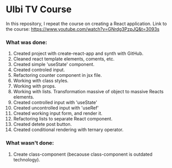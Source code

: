 # Ulbi TV Course

In this repository, I repeat the course on creating a React application. Link to the course: https://www.youtube.com/watch?v=GNrdg3PzpJQ&t=3093s

### What was done:
1. Created project with create-react-app and synth with GitHub.
2. Cleaned react template elements, coments, etc.
3. Created simple 'useState' component.
4. Created controled input.
5. Refactoring counter component in jsx file.
6. Working with class styles.
7. Working with props.
8. Working with lists. Transformation massive of object to massive Reacts elements. 
9. Created controlled input with 'useState'
10. Created uncontrolled input with 'useRef'
11. Created working input form, and render it.
12. Refactoring lists to separate React component.
13. Created detete post button.
14. Created conditional rendering with ternary operator. 

### What wasn't done:
1. Create class-component (becaouse class-component is outdated technology).
